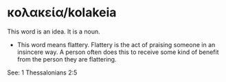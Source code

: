 # κολακεία/kolakeia
This word is an idea. It is a noun.

* This word means flattery. Flattery is the act of praising someone in an insincere way. A person often does this to receive some kind of benefit from the person they are flattering.

See: 1 Thessalonians 2:5
